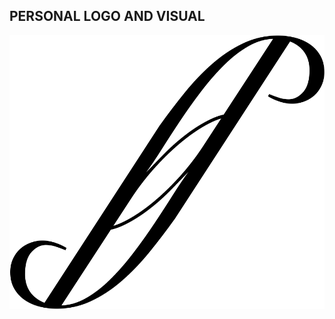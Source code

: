 ## PERSONAL LOGO AND VISUAL

<img src="https://raw.githubusercontent.com/yinone/visual/master/logo.svg">
